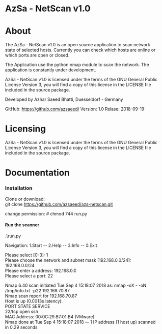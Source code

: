 # AzSa - NetScan v1.0 

# About

The AzSa - NetScan v1.0 is an open source application to scan network state of selected hosts.
Currently you can check which hosts are online or which ports are open or closed.

The Application use the python nmap module to scan the network.
The application is constantly under development.

AzSa - NetScan v1.0 is licensed under the terms of the GNU General Public License Version 3,
you will find a copy of this license in the LICENSE file included in the source package.

Developed by Azhar Saeed Bhatti, Duesseldorf - Germany

GitHub: https://github.com/azsaeed/
Version: 1.0
Relase: 2018-09-19


# Licensing
AzSa - NetScan v1.0 is licensed under the terms of the GNU General Public License Version 3, you will find a copy of this license in the LICENSE file included in the source package.


# Documentation

### Installation
Clone or download:  
git clone https://github.com/azsaeed/azs-netscan.git  

change permission: # chmod 744 run.py   

#### Run the scanner 
.\run.py 

Navigation:
1.Start -- 2.Help -- 3.Info -- 0.Exit

  Please select [0-3]: 1  
  Please choose the network and subnet mask [192.168.0.0/24]: 192.168.0.0/24  
  Please enter a address: 192.168.0.0  
  Please select a port: 22   

Nmap 6.40 scan initiated Tue Sep  4 15:18:07 2018 as: nmap -oX - -oN /tmp/info.txt -p22 192.168.70.87  
Nmap scan report for 192.168.70.87  
Host is up (0.0013s latency).  
PORT   STATE SERVICE  
22/tcp open  ssh  
MAC Address: 00:0C:29:B7:01:B4 (VMware)  
Nmap done at Tue Sep  4 15:18:07 2018 -- 1 IP address (1 host up) scanned in 0.29 seconds  

